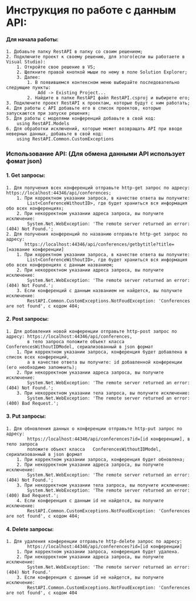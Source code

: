# Инструкция по работе с данным API:
####	Для начала работы:
	1. Добавьте папку RestAPI в папку со своим решением;
	2. Подключите проект к своему решению, для этого(если вы работаете в Visual Studio):
		1. Откройте свое решение в VS;
		2. Щелкните правой кнопкой мыши по нему в поле Solution Explorer;
		3. Далее:
			1. В появившемся контексном меню выбирайте последовательно следующие пункты:
				Add -> Existing Project...
		 	2. Найдите в папке RestAPI файл RestAPI.csproj и выбирете его;
	3. Подключите проект RestAPI к проектам, которые будут с ним работать;
	4. Для работы с API добавьте его в список проектов, которые запускаются при запуске решения;
	5. Для работы с моделями конференций добавьте в свой код:
		using RestAPI.Models
	6. Для обработки исключений, которые может возвращать API при вводе неверных данных, добавьте в свой код:
		using RestAPI.Common.CustomExceptions
			
### Использование API: (Для обмена данными API использует фомат json)

####	1. Get запросы:
	1. Для получения всех конференций отправьте http-get запрос по адресу: https://localhost:44346/api/conferences;
		1. При корректном указании запроса, в качестве ответа вы получите:
		  	List<ConferenceWithoutID>, где будет храниться вся информация обо всех конференциях;
		2. При некорректном указании адреса запроса, вы получите исключение:
			System.Net.WebException: 'The remote server returned an error: (404) Not Found.';	
   	2. Для получения конференций по названию отправьте http-get запрос по адресу:
		   https://localhost:44346/api/conferences/getbytitle?title=[название конференции]
		1. При корректном указании запроса, в качестве ответа вы получите:
			List<ConferenceWithoutID>, где будет храниться вся информация обо всех конференциях с данным названием;
		2. При некорректном указании адреса запроса, вы получите исключение:
			System.Net.WebException: 'The remote server returned an error: (404) Not Found.';
		3. Если конференций с данным названием не найдется, вы получите исключение:
			RestAPI.Common.CustomExceptions.NotFoudException: 'Conferences are not found', с кодом 404;

####	2. Post запросы:
	1. Для добавления новой конференции отправьте http-post запрос по адресу: https://localhost:44346/api/conferences,
		    в тело запроса положите объект класса ConferencesWithoutIDModel, сериализованный в json формат
		1. При корректном указании запроса, конференция будет добавлена в список всех конференций, 
			а в качестве ответа вы получите: id добавленной конференции (его необходимо запомнить);
		2. При некорректном указании адреса запроса, вы получите исключение:
			System.Net.WebException: 'The remote server returned an error: (404) Not Found.';
		3. При некорректном указании тела запроса, вы получите исключение:
			System.Net.WebException: 'The remote server returned an error: (400) Bad Request.';

####	3. Put запросы:
	1. Для обновления данных о конференции отправьте http-put запрос по адресу: 
		    https://localhost:44346/api/conferences?id=[id конференции], в тело запроса 
		    положите объект класса   ConferencesWithoutIDModel, сериализованный в json формат
		1. При корректном указании запроса, конференция будет обновлена;
		2. При некорректном указании адреса запроса, вы получите исключение:
			System.Net.WebException: 'The remote server returned an error: (404) Not Found.';
		3. При некорректном указании тела запроса, вы получите исключение:
			System.Net.WebException: 'The remote server returned an error: (400) Bad Request.';
		4. Если конференция с данным id не найдется, вы получите исключение:
			RestAPI.Common.CustomExceptions.NotFoudException: 'Conferences are not found', с кодом 404;
	
####	4. Delete запросы:
	1. Для удаления конференции отправьте http-delete запрос по адресу: 
		    https://localhost:44346/api/conferences?id=[id конференции] 
		1. При корректном указании запроса, конференция будет удалена.
		2. При некорректном указании адреса запроса, вы получите исключение:
			System.Net.WebException: 'The remote server returned an error: (404) Not Found.'
		3. Если конференция с данным id не найдется, вы получите исключение:
			RestAPI.Common.CustomExceptions.NotFoudException: 'Conferences are not found', с кодом 404
